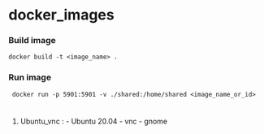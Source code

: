# docker_images

### Build image

```
docker build -t <image_name> .

```
### Run image

```
 docker run -p 5901:5901 -v ./shared:/home/shared <image_name_or_id>
```

###
```
```


1. Ubuntu_vnc :
          - Ubuntu 20.04
          - vnc
          - gnome
